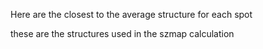 Here are the closest to the average structure for each spot   

these are the structures used in the szmap calculation
